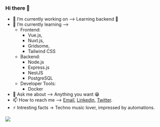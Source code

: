 ### Hi there 👋

- 🔭 I’m currently working on –> Learning backend 🤯
- 🌱 I’m currently learning –> 
    - Frontend:
        - Vue.js,
        - Nuxt.js,
        - Gridsome,
        - Tailwind CSS
    - Backend:
        - Node.js
        - Express.js
        - NestJS
        - PostgreSQL
    - Developer Tools:
        - Docker
- 💬 Ask me about –> Anything you want 😁
- 📫 How to reach me –> [Email](mailto:jakub.soboczynski@icloud.com), [Linkedin](https://www.linkedin.com/in/jakubsoboczynski), [Twitter](https://twitter.com/teziovsky).
- ⚡ Intresting facts -> Techno music lover, impressed by automations.

<img src="https://github-readme-stats.vercel.app/api?username=teziovsky&show_icons=true&theme=vue-dark&hide_title=true" />
